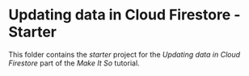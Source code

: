 # Updating data in Cloud Firestore - Starter

This folder contains the _starter_ project for the _Updating data in Cloud Firestore_ part of the _Make It So_ tutorial.